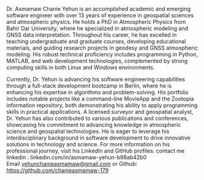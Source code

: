 Dr. Asmamaw Chanie Yehun is an accomplished academic and emerging software engineer with over 13 years of experience in geospatial sciences and atmospheric physics. He holds a PhD in Atmospheric Physics from Bahir Dar University, where he specialized in atmospheric modeling and GNSS data interpretation. Throughout his career, he has excelled in teaching undergraduate and graduate courses, developing educational materials, and guiding research projects in geodesy and GNSS atmospheric modeling. His robust technical proficiency includes programming in Python, MATLAB, and web development technologies, complemented by strong computing skills in both Linux and Windows environments.

Currently, Dr. Yehun is advancing his software engineering capabilities through a full-stack development bootcamp in Berlin, where he is enhancing his expertise in algorithms and problem-solving. His portfolio includes notable projects like a command-line MovieApp and the Zootopia information repository, both demonstrating his ability to apply programming skills in practical applications. A licensed surveyor and geospatial analyst, Dr. Yehun has also contributed to various publications and conferences, showcasing his commitment to advancing knowledge in atmospheric science and geospatial technologies. He is eager to leverage his interdisciplinary background in software development 
to drive innovative solutions in technology and science. For more information on his professional journey, visit his LinkedIn and GitHub profiles.
contact me linkedin :  linkedin.com/in/asmamaw-yehun-b98ab42b0  
Email
yehunchanieasmamaw@gmail.com or 
Github: https://github.com/chanieasmamaw-179


